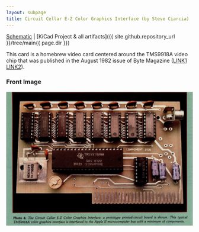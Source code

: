 ```yaml
---
layout: subpage
title: Circuit Cellar E-Z Color Graphics Interface (by Steve Ciarcia)
---
```

[Schematic](Schematic.pdf) | [KiCad Project & all artifacts]({{ site.github.repository_url }}/tree/main{{ page.dir }})

This card is a homebrew video card centered around the TMS9918A video chip that was published in the August 1982 issue
of Byte Magazine ([LINK1](https://archive.org/details/byte-magazine-1982-08) [LINK2](https://vintageapple.org/byte/pdf/198208_Byte_Magazine_Vol_07-08_Logo.pdf)).


### Front Image

![front](front.jpg)
